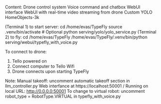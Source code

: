 Content:
Drone control system 
Voice command and chatbox WebUI interface
WebUI with real-time video streaming from drone
Custom YOLO HomeObjects-3k

(Terminal 1) to start server:
cd /home/evas/TypeFly
source .venv/bin/activate  # Optional
python serving/yolo/yolo_service.py
(Terminal 2) to fly:
cd /home/evas/TypeFly
/home/evas/TypeFly/.venv/bin/python serving/webui/typefly_with_voice.py


To connect to drone: 
1. Tello powered on
2. Connect computer to Tello Wifi
3. Drone connects upon starting TypeFly


Note:
Manual takeoff: uncomment automatic takeoff section in llm_controller.py
Web interfance at https://localhost:50001 / Running on local URL:  http://0.0.0.0:50001
To change to virtual robot: uncomment robot_type = RobotType.VIRTUAL in typefly_with_voice.py
